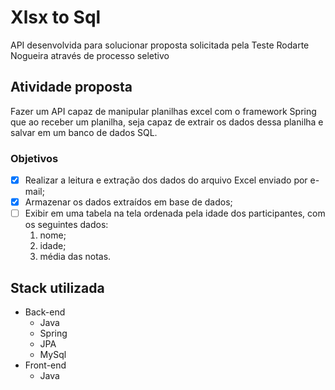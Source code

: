# Xlsx to Sql

API desenvolvida para solucionar proposta solicitada pela Teste Rodarte Nogueira através de processo seletivo

## Atividade proposta

Fazer um API capaz de manipular planilhas excel com o framework Spring que ao receber um planilha, seja capaz de extrair os dados dessa planilha e salvar em um banco de dados SQL.

### Objetivos

- [x] Realizar a leitura e extração dos dados do arquivo Excel enviado por e-mail;
- [x] Armazenar os dados extraídos em base de dados;
- [ ] Exibir em uma tabela na tela ordenada pela idade dos participantes, com os seguintes dados:
  1. nome;
  2. idade;
  3. média das notas.
  
## Stack utilizada

- Back-end
  - Java
  - Spring
  - JPA
  - MySql
- Front-end
  - Java
